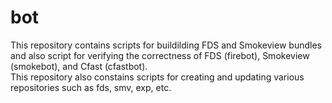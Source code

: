 #  bot 


This repository contains scripts for buildilding FDS and Smokeview bundles and also script for verifying the correctness
of FDS (firebot), Smokeview (smokebot), and Cfast (cfastbot).  
This repository also constains scripts for creating and updating various  repositories such as fds, smv, exp, etc.
